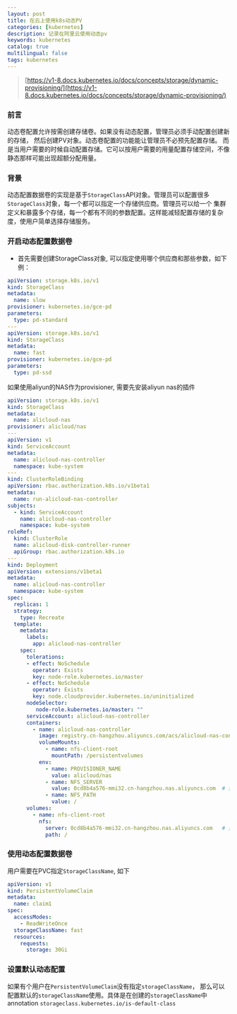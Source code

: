 ```yaml
---
layout: post
title: 在云上使用k8s动态PV
categories: [kubernetes]
description: 记录在阿里云使用动态pv
keywords: kubernetes
catalog: true
multilingual: false
tags: kubernetes
---
```

> [https://v1-8.docs.kubernetes.io/docs/concepts/storage/dynamic-provisioning/](https://v1-8.docs.kubernetes.io/docs/concepts/storage/dynamic-provisioning/)

### 前言
动态卷配置允许按需创建存储卷。如果没有动态配置，管理员必须手动配置创建新的存储， 然后创建PV对象。动态卷配置的功能能让管理员不必预先配置存储。
而是当用户需要的时候自动配置存储。它可以按用户需要的用量配置存储空间，不像静态那样可能出现超额分配用量。

### 背景
动态配置数据卷的实现是基于`StorageClass`API对象。管理员可以配置很多`StorageClass`对象，每一个都可以指定一个存储供应商。管理员可以给一个
集群定义和暴露多个存储，每一个都有不同的参数配置。这样能减轻配置存储的复杂度，使用户简单选择存储服务。

### 开启动态配置数据卷
- 首先需要创建StorageClass对象, 可以指定使用哪个供应商和那些参数，如下例：
```yaml
apiVersion: storage.k8s.io/v1
kind: StorageClass
metadata:
  name: slow
provisioner: kubernetes.io/gce-pd
parameters:
  type: pd-standard
---
apiVersion: storage.k8s.io/v1
kind: StorageClass
metadata:
  name: fast
provisioner: kubernetes.io/gce-pd
parameters:
  type: pd-ssd
```

如果使用aliyun的NAS作为provisioner, 需要先安装aliyun nas的插件
```yaml
apiVersion: storage.k8s.io/v1
kind: StorageClass
metadata:
  name: alicloud-nas
provisioner: alicloud/nas
---
apiVersion: v1
kind: ServiceAccount
metadata:
  name: alicloud-nas-controller
  namespace: kube-system
---
kind: ClusterRoleBinding
apiVersion: rbac.authorization.k8s.io/v1beta1
metadata:
  name: run-alicloud-nas-controller
subjects:
  - kind: ServiceAccount
    name: alicloud-nas-controller
    namespace: kube-system
roleRef:
  kind: ClusterRole
  name: alicloud-disk-controller-runner
  apiGroup: rbac.authorization.k8s.io
---
kind: Deployment
apiVersion: extensions/v1beta1
metadata:
  name: alicloud-nas-controller
  namespace: kube-system
spec:
  replicas: 1
  strategy:
    type: Recreate
  template:
    metadata:
      labels:
        app: alicloud-nas-controller
    spec:
      tolerations:
      - effect: NoSchedule
        operator: Exists
        key: node-role.kubernetes.io/master
      - effect: NoSchedule
        operator: Exists
        key: node.cloudprovider.kubernetes.io/uninitialized
      nodeSelector:
         node-role.kubernetes.io/master: ""
      serviceAccount: alicloud-nas-controller
      containers:
        - name: alicloud-nas-controller
          image: registry.cn-hangzhou.aliyuncs.com/acs/alicloud-nas-controller:v1.8.4
          volumeMounts:
            - name: nfs-client-root
              mountPath: /persistentvolumes
          env:
            - name: PROVISIONER_NAME
              value: alicloud/nas
            - name: NFS_SERVER
              value: 0cd8b4a576-mmi32.cn-hangzhou.nas.aliyuncs.com  # 指定创建的NAS挂载点
            - name: NFS_PATH
              value: /
      volumes:
        - name: nfs-client-root
          nfs:
            server: 0cd8b4a576-mmi32.cn-hangzhou.nas.aliyuncs.com   # 指定创建的NAS挂载点
            path: /
```

### 使用动态配置数据卷
用户需要在PVC指定`StorageClassName`, 如下
```yaml
apiVersion: v1
kind: PersistentVolumeClaim
metadata:
  name: claim1
spec:
  accessModes:
    - ReadWriteOnce
  storageClassName: fast
  resources:
    requests:
      storage: 30Gi
```

### 设置默认动态配置
如果有个用户在`PersistentVolumeClaim`没有指定`storageClassName`， 那么可以配置默认的`storageClassName`使用。具体是在创建的`storageClassName`中annotation
`storageclass.kubernetes.io/is-default-class`



